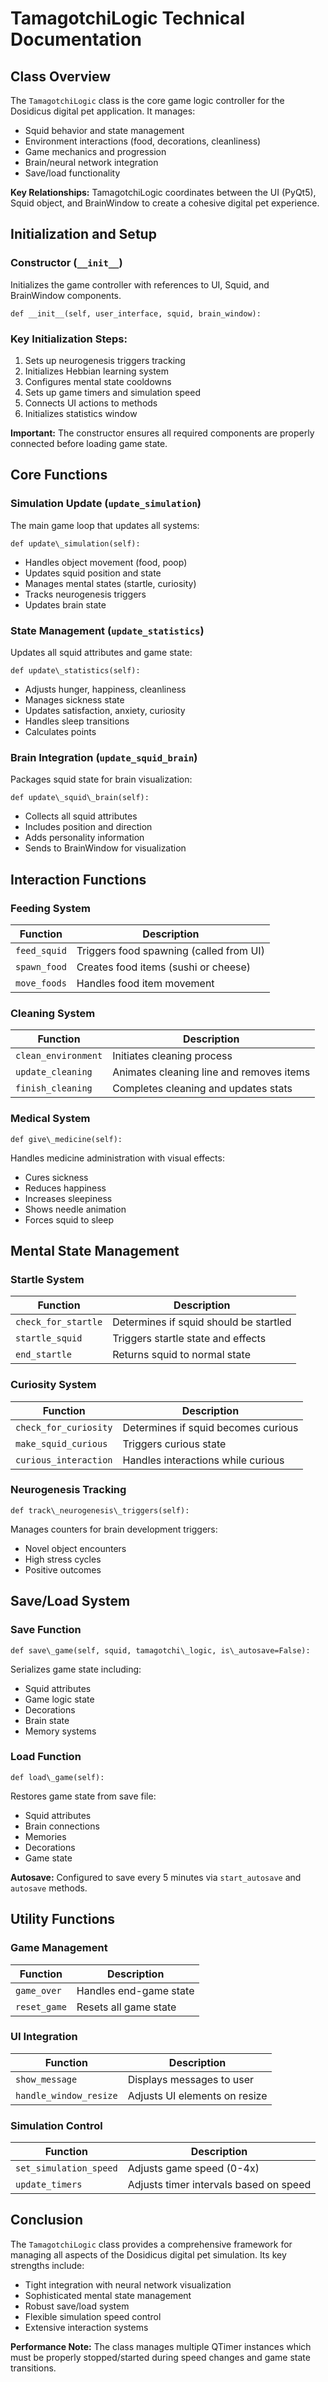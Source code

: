 
# TamagotchiLogic Technical Documentation

## Class Overview

The `TamagotchiLogic` class is the core game logic controller for the Dosidicus digital pet application. It manages:

*   Squid behavior and state management
*   Environment interactions (food, decorations, cleanliness)
*   Game mechanics and progression
*   Brain/neural network integration
*   Save/load functionality

**Key Relationships:** TamagotchiLogic coordinates between the UI (PyQt5), Squid object, and BrainWindow to create a cohesive digital pet experience.

## Initialization and Setup

### Constructor (`__init__`)

Initializes the game controller with references to UI, Squid, and BrainWindow components.

`def __init__(self, user_interface, squid, brain_window):`

### Key Initialization Steps:

1.  Sets up neurogenesis triggers tracking
2.  Initializes Hebbian learning system
3.  Configures mental state cooldowns
4.  Sets up game timers and simulation speed
5.  Connects UI actions to methods
6.  Initializes statistics window

**Important:** The constructor ensures all required components are properly connected before loading game state.

## Core Functions

### Simulation Update (`update_simulation`)

The main game loop that updates all systems:

`def update\_simulation(self):`

*   Handles object movement (food, poop)
*   Updates squid position and state
*   Manages mental states (startle, curiosity)
*   Tracks neurogenesis triggers
*   Updates brain state

### State Management (`update_statistics`)

Updates all squid attributes and game state:

`def update\_statistics(self):`

*   Adjusts hunger, happiness, cleanliness
*   Manages sickness state
*   Updates satisfaction, anxiety, curiosity
*   Handles sleep transitions
*   Calculates points

### Brain Integration (`update_squid_brain`)

Packages squid state for brain visualization:

`def update\_squid\_brain(self):`

*   Collects all squid attributes
*   Includes position and direction
*   Adds personality information
*   Sends to BrainWindow for visualization

## Interaction Functions

### Feeding System

| Function | Description |
| --- | --- |
| `feed_squid` | Triggers food spawning (called from UI) |
| `spawn_food` | Creates food items (sushi or cheese) |
| `move_foods` | Handles food item movement |

### Cleaning System

| Function | Description |
| --- | --- |
| `clean_environment` | Initiates cleaning process |
| `update_cleaning` | Animates cleaning line and removes items |
| `finish_cleaning` | Completes cleaning and updates stats |

### Medical System

`def give\_medicine(self):`

Handles medicine administration with visual effects:

*   Cures sickness
*   Reduces happiness
*   Increases sleepiness
*   Shows needle animation
*   Forces squid to sleep

## Mental State Management

### Startle System

| Function | Description |
| --- | --- |
| `check_for_startle` | Determines if squid should be startled |
| `startle_squid` | Triggers startle state and effects |
| `end_startle` | Returns squid to normal state |

### Curiosity System

| Function | Description |
| --- | --- |
| `check_for_curiosity` | Determines if squid becomes curious |
| `make_squid_curious` | Triggers curious state |
| `curious_interaction` | Handles interactions while curious |

### Neurogenesis Tracking

`def track\_neurogenesis\_triggers(self):`

Manages counters for brain development triggers:

*   Novel object encounters
*   High stress cycles
*   Positive outcomes

## Save/Load System

### Save Function

`def save\_game(self, squid, tamagotchi\_logic, is\_autosave=False):`

Serializes game state including:

*   Squid attributes
*   Game logic state
*   Decorations
*   Brain state
*   Memory systems

### Load Function

`def load\_game(self):`

Restores game state from save file:

*   Squid attributes
*   Brain connections
*   Memories
*   Decorations
*   Game state

**Autosave:** Configured to save every 5 minutes via `start_autosave` and `autosave` methods.

## Utility Functions

### Game Management

| Function | Description |
| --- | --- |
| `game_over` | Handles end-game state |
| `reset_game` | Resets all game state |

### UI Integration

| Function | Description |
| --- | --- |
| `show_message` | Displays messages to user |
| `handle_window_resize` | Adjusts UI elements on resize |

### Simulation Control

| Function | Description |
| --- | --- |
| `set_simulation_speed` | Adjusts game speed (0-4x) |
| `update_timers` | Adjusts timer intervals based on speed |

## Conclusion

The `TamagotchiLogic` class provides a comprehensive framework for managing all aspects of the Dosidicus digital pet simulation. Its key strengths include:

*   Tight integration with neural network visualization
*   Sophisticated mental state management
*   Robust save/load system
*   Flexible simulation speed control
*   Extensive interaction systems

**Performance Note:** The class manages multiple QTimer instances which must be properly stopped/started during speed changes and game state transitions.
